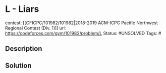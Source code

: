 # L - Liars

contest: [[CFICPC/101982/101982|2018-2019 ACM-ICPC Pacific Northwest Regional Contest (Div. 1)]]
url: https://codeforces.com/gym/101982/problem/L
Status: #UNSOLVED
Tags: #

## Description

## Solution

